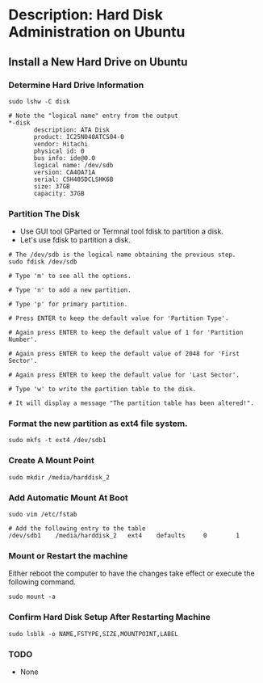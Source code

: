 # Description: Hard Disk Administration on Ubuntu


## Install a New Hard Drive on Ubuntu
### Determine Hard Drive Information

```shell
sudo lshw -C disk

# Note the "logical name" entry from the output
*-disk
       description: ATA Disk
       product: IC25N040ATCS04-0
       vendor: Hitachi
       physical id: 0
       bus info: ide@0.0
       logical name: /dev/sdb
       version: CA4OA71A
       serial: CSH405DCLSHK6B
       size: 37GB
       capacity: 37GB
```
### Partition The Disk
- Use GUI tool GParted or Termnal tool fdisk to partition a disk. 
- Let's use fdisk to partition a disk.

```shell
# The /dev/sdb is the logical name obtaining the previous step.
sudo fdisk /dev/sdb

# Type 'm' to see all the options.

# Type 'n' to add a new partition.

# Type 'p' for primary partition.

# Press ENTER to keep the default value for 'Partition Type'.

# Again press ENTER to keep the default value of 1 for 'Partition Number'.

# Again press ENTER to keep the default value of 2048 for 'First Sector'.

# Again press ENTER to keep the default value for 'Last Sector'.

# Type 'w' to write the partition table to the disk.

# It will display a message "The partition table has been altered!".
```

### Format the new partition as ext4 file system.
```shell
sudo mkfs -t ext4 /dev/sdb1
```

### Create A Mount Point
```shell
sudo mkdir /media/harddisk_2
```

### Add Automatic Mount At Boot
```shell
sudo vim /etc/fstab

# Add the following entry to the table 
/dev/sdb1    /media/harddisk_2   ext4    defaults     0        1
```

### Mount or Restart the machine
Either reboot the computer to have the changes take effect or execute the following command.
```shell
sudo mount -a
```

### Confirm Hard Disk Setup After Restarting Machine
```shell
sudo lsblk -o NAME,FSTYPE,SIZE,MOUNTPOINT,LABEL
```

### TODO
* None
